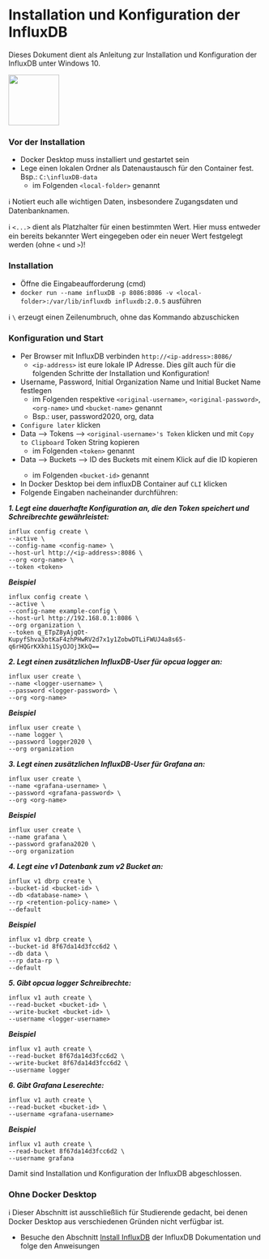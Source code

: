 # Installation und Konfiguration der InfluxDB

Dieses Dokument dient als Anleitung zur Installation und Konfiguration der InfluxDB unter Windows 10.

[<img src="https://www.influxdata.com/wp-content/uploads/influx-logo-white-01.svg" width="100">](https://www.influxdata.com/)

<!--:information_source: **Diese Anleitung wurde mit dem offiziellen InfluxDB 2.0.5 Docker Container getestet.** Sollte es mit einem späteren build zu Problemen kommen, kann bei der Installation statt `latest` auch `2.0.5` eingegeben werden.-->

### Vor der Installation
* Docker Desktop muss installiert und gestartet sein
* Lege einen lokalen Ordner als Datenaustausch für den Container fest. Bsp.: `C:\influxDB-data`
  * im Folgenden `<local-folder>` genannt

:information_source: Notiert euch alle wichtigen Daten, insbesondere Zugangsdaten und Datenbanknamen.

:information_source: `<...>` dient als Platzhalter für einen bestimmten Wert. Hier muss entweder ein bereits bekannter Wert eingegeben oder ein neuer Wert festgelegt werden (ohne `<` und `>`)!

### Installation
* Öffne die Eingabeaufforderung (cmd)
* `docker run --name influxDB -p 8086:8086 -v <local-folder>:/var/lib/influxdb influxdb:2.0.5` ausführen

:information_source: `\` erzeugt einen Zeilenumbruch, ohne das Kommando abzuschicken

### Konfiguration und Start
* Per Browser mit InfluxDB verbinden `http://<ip-address>:8086/`
  * `<ip-address>` ist eure lokale IP Adresse. Dies gilt auch für die folgenden Schritte der Installation und Konfiguration!
* Username, Password, Initial Organization Name und Initial Bucket Name festlegen
  * im Folgenden respektive `<original-username>`, `<original-password>`, `<org-name>` und `<bucket-name>` genannt
  * Bsp.: user, password2020, org, data
* `Configure later` klicken
* Data --> Tokens --> `<original-username>'s Token` klicken und mit `Copy to Clipboard` Token String kopieren
  * im Folgenden `<token>` genannt
* Data --> Buckets --> ID des Buckets <bucket-name> mit einem Klick auf die ID kopieren
  * im Folgenden `<bucket-id>` genannt
* In Docker Desktop bei dem influxDB Container auf `CLI` klicken
* Folgende Eingaben nacheinander durchführen:

___1. Legt eine dauerhafte Konfiguration an, die den Token speichert und Schreibrechte gewährleistet:___
```
influx config create \
--active \
--config-name <config-name> \
--host-url http://<ip-address>:8086 \
--org <org-name> \
--token <token>
```

___Beispiel___
```
influx config create \
--active \
--config-name example-config \
--host-url http://192.168.0.1:8086 \
--org organization \
--token q_ETpZ8yAjqOt-KupyfShva3otKaF4zhPHwRV2d7x1y1ZobwDTLiFWUJ4a8s65-q6rHQGrKXkhi1SyOJOj3KkQ==
```

___2. Legt einen zusätzlichen InfluxDB-User für opcua logger an:___
```
influx user create \
--name <logger-username> \
--password <logger-password> \
--org <org-name>
```

___Beispiel___
```
influx user create \
--name logger \
--password logger2020 \
--org organization
```

___3. Legt einen zusätzlichen InfluxDB-User für Grafana an:___
``` 
influx user create \
--name <grafana-username> \
--password <grafana-password> \
--org <org-name>
```

___Beispiel___
``` 
influx user create \
--name grafana \
--password grafana2020 \
--org organization
```

___4. Legt eine v1 Datenbank zum v2 Bucket an:___
``` 
influx v1 dbrp create \
--bucket-id <bucket-id> \
--db <database-name> \
--rp <retention-policy-name> \
--default
```

___Beispiel___
``` 
influx v1 dbrp create \
--bucket-id 8f67da14d3fcc6d2 \
--db data \
--rp data-rp \
--default
```

___5. Gibt opcua logger Schreibrechte:___
``` 
influx v1 auth create \
--read-bucket <bucket-id> \
--write-bucket <bucket-id> \
--username <logger-username>
```

___Beispiel___
``` 
influx v1 auth create \
--read-bucket 8f67da14d3fcc6d2 \
--write-bucket 8f67da14d3fcc6d2 \
--username logger
```

___6. Gibt Grafana Leserechte:___
``` 
influx v1 auth create \
--read-bucket <bucket-id> \
--username <grafana-username>
```

___Beispiel___
``` 
influx v1 auth create \
--read-bucket 8f67da14d3fcc6d2 \
--username grafana
```

Damit sind Installation und Konfiguration der InfluxDB abgeschlossen.

### Ohne Docker Desktop
:information_source: Dieser Abschnitt ist ausschließlich für Studierende gedacht, bei denen Docker Desktop aus verschiedenen Gründen nicht verfügbar ist.

* Besuche den Abschnitt [Install InfluxDB](https://docs.influxdata.com/influxdb/v2.0/install/) der InfluxDB Dokumentation und folge den Anweisungen
